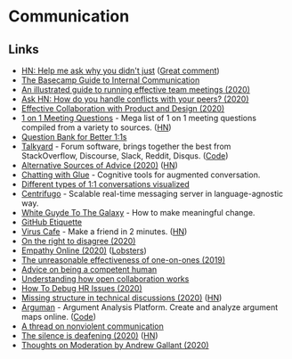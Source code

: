 # Communication

## Links

* [HN: Help me ask why you didn't just](https://news.ycombinator.com/item?id=21675717) \([Great comment](https://news.ycombinator.com/item?id=21691168)\)
* [The Basecamp Guide to Internal Communication](https://basecamp.com/guides/how-we-communicate)
* [An illustrated guide to running effective team meetings \(2020\)](https://github.com/0xlucipher/knowledge/tree/ae9b6ce3bed64bfed361045bef87b2f89d22f924/work/httpAn%20illustrated%20guide%20to%20running%20effective%20team%20meetingss:/dev.to/lisasy/an-illustrated-guide-to-running-effective-team-meetings-1f8o/README.md)
* [Ask HN: How do you handle conflicts with your peers? \(2020\)](https://news.ycombinator.com/item?id=22074357)
* [Effective Collaboration with Product and Design \(2020\)](https://www.joshwcomeau.com/posts/effective-collaboration/)
* [1 on 1 Meeting Questions](https://github.com/VGraupera/1on1-questions) - Mega list of 1 on 1 meeting questions compiled from a variety to sources. \([HN](https://news.ycombinator.com/item?id=22341138)\)
* [Question Bank for Better 1:1s](https://www.notion.so/Question-Bank-for-Better-1-1s-6134003d72b54f56b8d11a5134a263cf)
* [Talkyard](https://www.talkyard.io/) - Forum software, brings together the best from StackOverflow, Discourse, Slack, Reddit, Disqus. \([Code](https://github.com/debiki/talkyard)\)
* [Alternative Sources of Advice \(2020\)](https://tratt.net/laurie/blog/entries/alternative_sources_of_advice.html) \([HN](https://news.ycombinator.com/item?id=23089544)\)
* [Chatting with Glue](http://a9.io/glue-comic/) - Cognitive tools for augmented conversation.
* [Different types of 1:1 conversations visualized](https://twitter.com/thisisneer/status/1264537589031165952)
* [Centrifugo](https://github.com/centrifugal/centrifugo) - Scalable real-time messaging server in language-agnostic way.
* [White Guyde To The Galaxy](https://tatianamac.com/posts/white-guyde/) - How to make meaningful change.
* [GitHub Etiquette](https://github.com/kossnocorp/etiquette)
* [Virus Cafe](https://virus.cafe/) - Make a friend in 2 minutes. \([HN](https://news.ycombinator.com/item?id=23408144)\)
* [On the right to disagree \(2020\)](https://wincent.com/blog/on-the-right-to-disagree)
* [Empathy Online \(2020\)](https://thoughtbot.com/blog/empathy-online) \([Lobsters](https://lobste.rs/s/zcncvc/empathy_online)\)
* [The unreasonable effectiveness of one-on-ones \(2019\)](https://www.benkuhn.net/11/)
* [Advice on being a competent human](https://rosiecampbell.me/on-being-a-competent-human)
* [Understanding how open collaboration works](https://twitter.com/swardley/status/1276936398973612034)
* [How To Debug HR Issues \(2020\)](https://dcgross.com/debugging-hr)
* [Missing structure in technical discussions \(2020\)](http://kvark.github.io/tech/arguments/2020/06/30/technical-discussions.html) \([HN](https://news.ycombinator.com/item?id=23691701)\)
* [Arguman](https://en.arguman.org/) - Argument Analysis Platform. Create and analyze argument maps online. \([Code](https://github.com/arguman/arguman.org)\)
* [A thread on nonviolent communication](https://twitter.com/eriktorenberg/status/1122267311753191424)
* [The silence is deafening \(2020\)](https://devonzuegel.com/post/the-silence-is-deafening) \([HN](https://news.ycombinator.com/item?id=23728212)\)
* [Thoughts on Moderation by Andrew Gallant \(2020\)](https://www.reddit.com/r/rust/comments/hnfnti/where_is_the_rust_community_allowed_to_talk_about/fxf65nf/)

